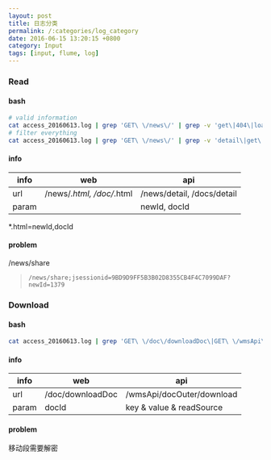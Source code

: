 ```yaml
---
layout: post
title: 日志分类
permalink: /:categories/log_category
date: 2016-06-15 13:20:15 +0800
category: Input
tags: [input, flume, log]
---
```


### Read

#### bash

```bash
# valid information
cat access_20160613.log | grep 'GET\ \/news\/' | grep -v 'get\|404\|loadMore' | grep 'detail\|html\|share'
# filter everything
cat access_20160613.log | grep 'GET\ \/news\/' | grep -v 'detail\|get\|html\|share\|404\|loadMore'
```

#### info

| info | web | api |
| ---- | --- | --- |
| url | /news/*.html, /doc/*.html | /news/detail, /docs/detail |
| param | | newId, docId |

\*.html=newId,docId

#### problem

/news/share

> `/news/share;jsessionid=9BD9D9FF5B3B02D8355CB4F4C7099DAF?newId=1379`

### Download

#### bash

```bash
cat access_20160613.log | grep 'GET\ \/doc\/downloadDoc\|GET\ \/wmsApi\/docOuter\/download'
```

#### info

| info  | web | api |
| -----  | --- | --- |
| url | /doc/downloadDoc | /wmsApi/docOuter/download |
| param | docId | key & value & readSource |

#### problem

移动段需要解密
